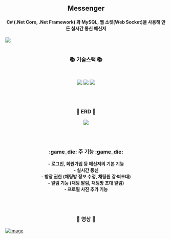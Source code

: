 <h2 align="center"><b>Messenger</b></h2>
<h4 align="center"><b>C# (.Net Core, .Net Framework) 과 MySQL, 웹 소켓(Web Socket)을 사용해 만든 실시간 통신 메신저</b></h4>
<img src="https://github.com/Jiwon119/Messenger/assets/92111247/ec3e66e7-048d-4223-8a53-798e1329dc21"> 
</br>
</br>

<h3 align="center"><b>📚 기술스택 📚</b></h3>
</br>
<p align="center">
<img src="https://img.shields.io/badge/.net-512BD4?style=for-the-badge&logo=.net&logoColor=white"> 
<img src="https://img.shields.io/badge/mysql-4479A1?style=for-the-badge&logo=mysql&logoColor=white"> 
<img src="https://img.shields.io/badge/c%23-512BD4?style=for-the-badge&logo=c%23&logoColor=white"> 
</p>

</br></br>
<h3 align="center"><b>📄 ERD 📄</b></h3>
<p align="center">
<img src="https://github.com/Jiwon119/Messenger/assets/92111247/75ce7939-db98-40c0-b7ea-e84fa855567b"> 
</p>

</br></br>
<h3 align="center"><b>:game_die: 주 기능 :game_die:</b></h3>
<p align="center">
  <b>
    - 로그인, 회원가입 등 메신저의 기본 기능</br>
    - 실시간 통신</br>
    - 방장 권한 (채팅방 정보 수정, 채팅원 강퇴〮초대)</br>
    - 알림 기능 (채팅 알림, 채팅방 초대 알림)</br>
    - 프로필 사진 추가 기능</br>
  </b>
</p>


</br></br>
<h3 align="center"><b>📀 영상 📀</b></h3>
<p align="center">
</p>  

[![image](https://github.com/Jiwon119/Messenger/assets/92111247/89a6b931-dbc5-42e3-bd5b-3e60113af479)](https://www.youtube.com/embed/QQRfH2d08tQ?si=mX_0jz9AdclzlnCk)

